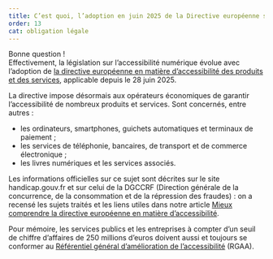 ```yaml
---
title: C’est quoi, l’adoption en juin 2025 de la Directive européenne sur l’accessibilité ?
order: 13
cat: obligation légale
---
```


Bonne question&nbsp;!  
Effectivement, la législation sur l’accessibilité numérique évolue avec l’adoption de [la directive européenne en matière d’accessibilité des produits et des services](https://eur-lex.europa.eu/legal-content/FR/TXT/HTML/?uri=CELEX:32019L0882), applicable depuis le 28 juin 2025.

La directive impose désormais aux opérateurs économiques de garantir l’accessibilité de nombreux produits et services. Sont concernés, entre autres&nbsp;:
- les ordinateurs, smartphones, guichets automatiques et terminaux de paiement&nbsp;;
- les services de téléphonie, bancaires, de transport et de commerce électronique&nbsp;;
- les livres numériques et les services associés.

Les informations officielles sur ce sujet sont décrites sur le site handicap.gouv.fr et sur celui de la DGCCRF (Direction générale de la concurrence, de la consommation et de la répression des fraudes)&nbsp;: on a recensé les sujets traités et les liens utiles dans notre article [Mieux comprendre la directive européenne en matière d’accessibilité](https://design.numerique.gouv.fr/articles/2025-07-31-european-accessibility-act/).

Pour mémoire, les services publics et les entreprises à compter d’un seuil de chiffre d’affaires de 250 millions d’euros doivent aussi et toujours se conformer au [Référentiel général d’amélioration de l’accessibilité](https://accessibilite.numerique.gouv.fr/) (RGAA).
